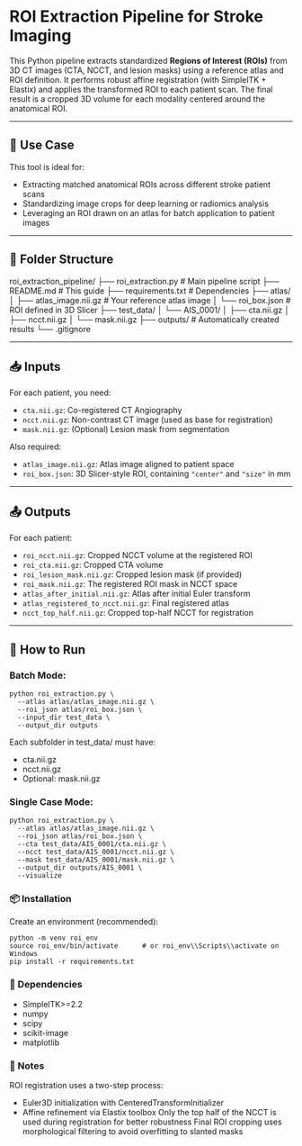 # ROI Extraction Pipeline for Stroke Imaging

This Python pipeline extracts standardized **Regions of Interest (ROIs)** from 3D CT images (CTA, NCCT, and lesion masks) using a reference atlas and ROI definition. It performs robust affine registration (with SimpleITK + Elastix) and applies the transformed ROI to each patient scan. The final result is a cropped 3D volume for each modality centered around the anatomical ROI.

---

## 🧠 Use Case

This tool is ideal for:
- Extracting matched anatomical ROIs across different stroke patient scans
- Standardizing image crops for deep learning or radiomics analysis
- Leveraging an ROI drawn on an atlas for batch application to patient images

---

## 📁 Folder Structure
roi_extraction_pipeline/
├── roi_extraction.py # Main pipeline script
├── README.md # This guide
├── requirements.txt # Dependencies
├── atlas/
│ ├── atlas_image.nii.gz # Your reference atlas image
│ └── roi_box.json # ROI defined in 3D Slicer
├── test_data/
│ └── AIS_0001/
│ ├── cta.nii.gz
│ ├── ncct.nii.gz
│ └── mask.nii.gz
├── outputs/ # Automatically created results
└── .gitignore

---

## 📥 Inputs

For each patient, you need:
- `cta.nii.gz`: Co-registered CT Angiography
- `ncct.nii.gz`: Non-contrast CT image (used as base for registration)
- `mask.nii.gz`: (Optional) Lesion mask from segmentation

Also required:
- `atlas_image.nii.gz`: Atlas image aligned to patient space
- `roi_box.json`: 3D Slicer-style ROI, containing `"center"` and `"size"` in mm

---

## 📤 Outputs

For each patient:
- `roi_ncct.nii.gz`: Cropped NCCT volume at the registered ROI
- `roi_cta.nii.gz`: Cropped CTA volume
- `roi_lesion_mask.nii.gz`: Cropped lesion mask (if provided)
- `roi_mask.nii.gz`: The registered ROI mask in NCCT space
- `atlas_after_initial.nii.gz`: Atlas after initial Euler transform
- `atlas_registered_to_ncct.nii.gz`: Final registered atlas
- `ncct_top_half.nii.gz`: Cropped top-half NCCT for registration

---

## 🚀 How to Run

### Batch Mode:

```
python roi_extraction.py \
  --atlas atlas/atlas_image.nii.gz \
  --roi_json atlas/roi_box.json \
  --input_dir test_data \
  --output_dir outputs
```

Each subfolder in test_data/ must have:
- cta.nii.gz
- ncct.nii.gz
- Optional: mask.nii.gz

### Single Case Mode:
```
python roi_extraction.py \
  --atlas atlas/atlas_image.nii.gz \
  --roi_json atlas/roi_box.json \
  --cta test_data/AIS_0001/cta.nii.gz \
  --ncct test_data/AIS_0001/ncct.nii.gz \
  --mask test_data/AIS_0001/mask.nii.gz \
  --output_dir outputs/AIS_0001 \
  --visualize
```

### 📦 Installation
Create an environment (recommended):
```
python -m venv roi_env
source roi_env/bin/activate      # or roi_env\\Scripts\\activate on Windows
pip install -r requirements.txt
```

### 🔧 Dependencies
- SimpleITK>=2.2
- numpy
- scipy
- scikit-image
- matplotlib

### 📌 Notes
ROI registration uses a two-step process:
- Euler3D initialization with CenteredTransformInitializer
- Affine refinement via Elastix toolbox
Only the top half of the NCCT is used during registration for better robustness
Final ROI cropping uses morphological filtering to avoid overfitting to slanted masks

